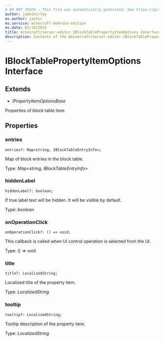 ```yaml
---
# DO NOT TOUCH — This file was automatically generated. See https://github.com/mojang/minecraftapidocsgenerator to modify descriptions, examples, etc.
author: jakeshirley
ms.author: jashir
ms.service: minecraft-bedrock-edition
ms.date: 02/10/2025
title: minecraft/server-editor.IBlockTablePropertyItemOptions Interface
description: Contents of the @minecraft/server-editor.IBlockTablePropertyItemOptions class.
---
```

# IBlockTablePropertyItemOptions Interface

## Extends
- *IPropertyItemOptionsBase*

Properties of block table item

## Properties

### **entries**
`entries?: Map<string, IBlockTableEntryInfo>;`

Map of block entries in the block table.

Type: *Map<string, IBlockTableEntryInfo>*

### **hiddenLabel**
`hiddenLabel?: boolean;`

If true label text will be hidden. It will be visible by default.

Type: *boolean*

### **onOperationClick**
`onOperationClick?: () => void;`

This callback is called when UI control operation is selected from the UI.

Type: () => void

### **title**
`title?: LocalizedString;`

Localized title of the property item.

Type: *LocalizedString*

### **tooltip**
`tooltip?: LocalizedString;`

Tooltip description of the property item.

Type: *LocalizedString*
